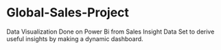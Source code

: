 # Global-Sales-Project
Data Visualization Done on Power Bi from Sales Insight Data Set to derive useful insights by making a dynamic dashboard.
